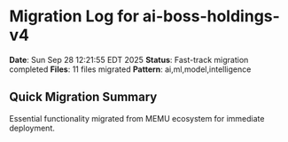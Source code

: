 # Migration Log for ai-boss-holdings-v4

**Date**: Sun Sep 28 12:21:55 EDT 2025
**Status**: Fast-track migration completed
**Files**:       11 files migrated
**Pattern**: ai,ml,model,intelligence

## Quick Migration Summary
Essential functionality migrated from MEMU ecosystem for immediate deployment.
